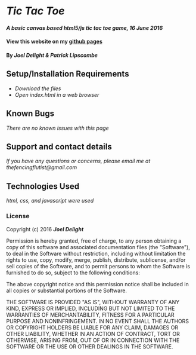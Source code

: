 # _Tic Tac Toe_

#### _A basic canvas based html5/js tic tac toe game, 16 June 2016_

#### View this website on my [github pages][1]
[1]: http://jmdelight.github.io/vacation-quiz/ "Vacation Quiz"

#### By _**Joel Delight & Patrick Lipscombe**_

## Setup/Installation Requirements

* _Download the files_
* _Open index.html in a web browser_

## Known Bugs

_There are no known issues with this page_

## Support and contact details

_If you have any questions or concerns, please email me at thefencingflutist@gmail.com_

## Technologies Used

_html, css, and javascript were used_

### License

Copyright (c) 2016 **_Joel Delight_**

Permission is hereby granted, free of charge, to any person obtaining a copy
of this software and associated documentation files (the "Software"), to deal
in the Software without restriction, including without limitation the rights
to use, copy, modify, merge, publish, distribute, sublicense, and/or sell
copies of the Software, and to permit persons to whom the Software is
furnished to do so, subject to the following conditions:

The above copyright notice and this permission notice shall be included in all
copies or substantial portions of the Software.

THE SOFTWARE IS PROVIDED "AS IS", WITHOUT WARRANTY OF ANY KIND, EXPRESS OR
IMPLIED, INCLUDING BUT NOT LIMITED TO THE WARRANTIES OF MERCHANTABILITY,
FITNESS FOR A PARTICULAR PURPOSE AND NONINFRINGEMENT. IN NO EVENT SHALL THE
AUTHORS OR COPYRIGHT HOLDERS BE LIABLE FOR ANY CLAIM, DAMAGES OR OTHER
LIABILITY, WHETHER IN AN ACTION OF CONTRACT, TORT OR OTHERWISE, ARISING FROM,
OUT OF OR IN CONNECTION WITH THE SOFTWARE OR THE USE OR OTHER DEALINGS IN THE
SOFTWARE.
